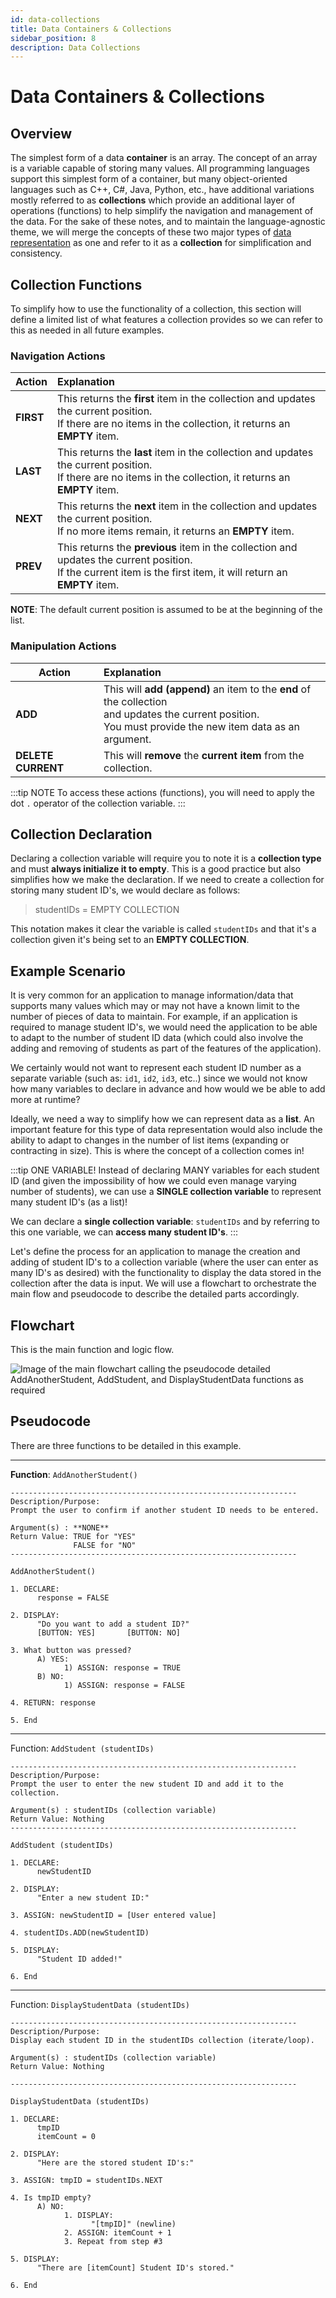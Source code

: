 ```yaml
---
id: data-collections
title: Data Containers & Collections
sidebar_position: 8
description: Data Collections
---
```


# Data Containers & Collections

## Overview

The simplest form of a data **container** is an array. The concept of an array is a variable capable of storing many values. All programming languages support this simplest form of a container, but many object-oriented languages such as C++, C#, Java, Python, etc., have additional variations mostly referred to as **collections** which provide an additional layer of operations (functions) to help simplify the navigation and management of the data. For the sake of these notes, and to maintain the language-agnostic theme, we will merge the concepts of these two major types of [data representation](./computational-thinking.md#data-representation) as one and refer to it as a **collection** for simplification and consistency.

## Collection Functions

To simplify how to use the functionality of a collection, this section will define a limited list of what features a collection provides so we can refer to this as needed in all future examples.

### Navigation Actions

| Action    | Explanation                                                                                                                                                          |
| --------- | :------------------------------------------------------------------------------------------------------------------------------------------------------------------- |
| **FIRST** | This returns the **first** item in the collection and updates the current position. <br/>If there are no items in the collection, it returns an **EMPTY** item.      |
| **LAST**  | This returns the **last** item in the collection and updates the current position. <br/>If there are no items in the collection, it returns an **EMPTY** item.       |
| **NEXT**  | This returns the **next** item in the collection and updates the current position. <br/>If no more items remain, it returns an **EMPTY** item.                       |
| **PREV**  | This returns the **previous** item in the collection and updates the current position. <br/>If the current item is the first item, it will return an **EMPTY** item. |

**NOTE**: The default current position is assumed to be at the beginning of the list.

### Manipulation Actions

| Action             | Explanation                                                                                                                                                          |
| ------------------ | :------------------------------------------------------------------------------------------------------------------------------------------------------------------- |
| **ADD**            | This will **add (append)** an item to the **end** of the collection <br />and updates the current position. <br />You must provide the new item data as an argument. |
| **DELETE CURRENT** | This will **remove** the **current item** from the collection.                                                                                                       |

:::tip NOTE
To access these actions (functions), you will need to apply the dot `.` operator of the collection variable.
:::

## Collection Declaration

Declaring a collection variable will require you to note it is a **collection type** and must **always initialize it to empty**. This is a good practice but also simplifies how we make the declaration. If we need to create a collection for storing many student ID's, we would declare as follows:

> studentIDs = EMPTY COLLECTION

This notation makes it clear the variable is called `studentIDs` and that it's a collection given it's being set to an **EMPTY COLLECTION**.

## Example Scenario

It is very common for an application to manage information/data that supports many values which may or may not have a known limit to the number of pieces of data to maintain. For example, if an application is required to manage student ID's, we would need the application to be able to adapt to the number of student ID data (which could also involve the adding and removing of students as part of the features of the application).

We certainly would not want to represent each student ID number as a separate variable (such as: `id1`, `id2`, `id3`, etc..) since we would not know how many variables to declare in advance and how would we be able to add more at runtime?

Ideally, we need a way to simplify how we can represent data as a **list**. An important feature for this type of data representation would also include the ability to adapt to changes in the number of list items (expanding or contracting in size). This is where the concept of a collection comes in!

:::tip ONE VARIABLE!
Instead of declaring MANY variables for each student ID (and given the impossibility of how we could even manage varying number of students), we can use a **SINGLE collection variable** to represent many student ID's (as a list)!

We can declare a **single collection variable**: `studentIDs` and by referring to this one variable, we can **access many student ID's**.
:::

Let's define the process for an application to manage the creation and adding of student ID's to a collection variable (where the user can enter as many ID's as desired) with the functionality to display the data stored in the collection after the data is input. We will use a flowchart to orchestrate the main flow and pseudocode to describe the detailed parts accordingly.

## Flowchart

This is the main function and logic flow.

![Image of the main flowchart calling the pseudocode detailed AddAnotherStudent, AddStudent, and DisplayStudentData functions as required](../static/img/collections.png)

## Pseudocode

There are three functions to be detailed in this example.

---

**Function**: `AddAnotherStudent()`

```
----------------------------------------------------------------
Description/Purpose:
Prompt the user to confirm if another student ID needs to be entered.

Argument(s) : **NONE**
Return Value: TRUE for "YES"
              FALSE for "NO"
----------------------------------------------------------------

AddAnotherStudent()

1. DECLARE:
      response = FALSE

2. DISPLAY:
      "Do you want to add a student ID?"
      [BUTTON: YES]       [BUTTON: NO]

3. What button was pressed?
      A) YES:
            1) ASSIGN: response = TRUE
      B) NO:
            1) ASSIGN: response = FALSE

4. RETURN: response

5. End
```

---

Function: `AddStudent (studentIDs)`

```
----------------------------------------------------------------
Description/Purpose:
Prompt the user to enter the new student ID and add it to the collection.

Argument(s) : studentIDs (collection variable)
Return Value: Nothing
----------------------------------------------------------------

AddStudent (studentIDs)

1. DECLARE:
      newStudentID

2. DISPLAY:
      "Enter a new student ID:"

3. ASSIGN: newStudentID = [User entered value]

4. studentIDs.ADD(newStudentID)

5. DISPLAY:
      "Student ID added!"

6. End
```

---

Function: `DisplayStudentData (studentIDs)`

```
----------------------------------------------------------------
Description/Purpose:
Display each student ID in the studentIDs collection (iterate/loop).

Argument(s) : studentIDs (collection variable)
Return Value: Nothing

----------------------------------------------------------------

DisplayStudentData (studentIDs)

1. DECLARE:
      tmpID
      itemCount = 0

2. DISPLAY:
      "Here are the stored student ID's:"

3. ASSIGN: tmpID = studentIDs.NEXT

4. Is tmpID empty?
      A) NO:
            1. DISPLAY:
                  "[tmpID]" (newline)
            2. ASSIGN: itemCount + 1
            3. Repeat from step #3

5. DISPLAY:
      "There are [itemCount] Student ID's stored."

6. End
```
